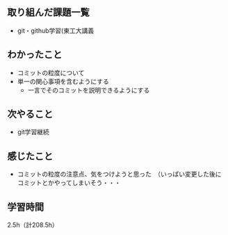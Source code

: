 ## 取り組んだ課題一覧
- git・github学習(東工大講義

## わかったこと
- コミットの粒度について
- 単一の関心事項を含むようにする
  - 一言でそのコミットを説明できるようにする

## 次やること
- git学習継続

## 感じたこと
- コミットの粒度の注意点、気をつけようと思った　（いっぱい変更した後にコミットとかやってしまいそう・・・

## 学習時間
2.5h（計208.5h）
